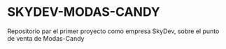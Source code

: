 # SKYDEV-MODAS-CANDY
Repositorio par el primer proyecto como empresa SkyDev, sobre el punto de venta de Modas-Candy
